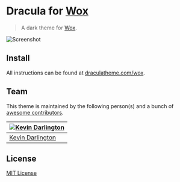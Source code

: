 # Dracula for [Wox](https://github.com/Wox-launcher/Wox)

> A dark theme for [Wox](https://github.com/Wox-launcher/Wox).

![Screenshot](https://draculatheme.com/assets/img/screenshots/wox.png)

## Install

All instructions can be found at [draculatheme.com/wox](https://draculatheme.com/wox).

## Team

This theme is maintained by the following person(s) and a bunch of [awesome contributors](https://github.com/dracula/wox/graphs/contributors).

[![Kevin Darlington](https://avatars3.githubusercontent.com/u/119919?v=3&s=70)](https://github.com/kdar) |
--- |
[Kevin Darlington](https://github.com/kdar) |

## License

[MIT License](./LICENSE)
